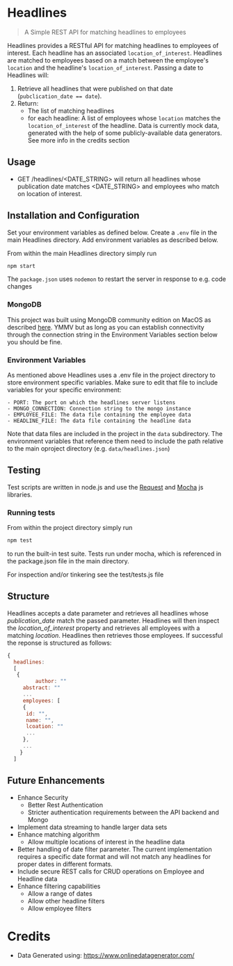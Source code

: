 # Headlines
> A Simple REST API for matching headlines to employees

Headlines provides a RESTful API for matching headlines to employees of interest. Each headline has an associated  ```location_of_interest```. Headlines are matched to employees based on a match between the employee's ```location``` and the
headline's ```location_of_interest```. Passing a date to Headlines will:
1) Retrieve all headlines that were published on that date (```pubclication_date == date```).
2) Return:
    - The list of matching headlines
    - for each headline: A list of employees whose ```location``` matches the ```location_of_interest``` of the headline.
Data is currently mock data, generated with the help of some publicly-available data generators. See more info in the 
credits section

## Usage

- GET /headlines/<DATE_STRING> will return all headlines whose publication date matches <DATE_STRING> and employees who match on location of interest.

## Installation and Configuration
Set your environment variables as defined below. Create a ```.env``` file in the main Headlines directory. Add environment variables as described below.

From within the main Headlines directory simply run
```javascript
npm start
```
The ```package.json``` uses ```nodemon``` to restart the server in response to e.g. code changes

### MongoDB
This project was built using MongoDB community edition on MacOS as described [here](https://docs.mongodb.com/manual/tutorial/install-mongodb-on-os-x/ "Official Mongo CE on OS/X tutorial"). YMMV but as long as you can establish connectivity through the connection string in the Environment Variables section below you should be fine.

### Environment Variables
As mentioned above Headlines uses a .env file in the project directory to store environment specific variables. Make sure to edit that file to include variables for your specific environment:
```
- PORT: The port on which the headlines server listens
- MONGO_CONNECTION: Connection string to the mongo instance
- EMPLOYEE_FILE: The data file containing the employee data
- HEADLINE_FILE: The data file containing the headline data
```
Note that data files are included in the project in the `data` subdirectory. The environment variables that reference them need to include the path relative to the main oproject directory (e.g. `data/headlines.json`)

## Testing
Test scripts are written in node.js and use the [Request](https://github.com/request/request "Request project page") and [Mocha](https://mochajs.org/ "Mocha project page") js libraries.

### Running tests
From within the project directory simply run 
```javascript
npm test
```
to run the built-in test suite. Tests run under mocha, which is referenced in the package.json file in the main directory.

For inspection and/or tinkering see the test/tests.js file


## Structure
Headlines accepts a date parameter and retrieves all headlines whose *publication_date* match the passed parameter. Headlines will then inspect the *location_of_interest* property and retrieves all employees with a matching *location*. Headlines then retrieves those employees. If successful the reponse is structured as follows:
```javascript
{
  headlines:
  [
   { 
		 author: ""
     abstract: ""
     ...
     employees: [
     {
      id: "",
      name: "",
      lcoation: ""
      ...
     },
     ...
	}
  ]
```

## Future Enhancements
- Enhance Security
  - Better Rest Authentication
  - Stricter authentication requirements between the API backend and Mongo
- Implement data streaming to handle larger data sets
- Enhance matching algorithm
  - Allow multiple locations of interest in the headline data
- Better handling of date filter parameter. The current implementation requires a specific date format and will not match any headlines for proper dates in different formats.
- Include secure REST calls for CRUD operations on Employee and Headline data
- Enhance filtering capabilities
  - Allow a range of dates
  - Allow other headline filters
  - Allow employee filters


# Credits
- Data Generated using:	 https://www.onlinedatagenerator.com/

